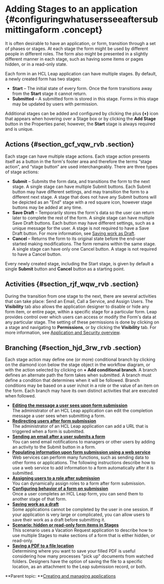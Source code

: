 # Adding Stages to an application {#configuringwhatusersseeaftersubmittingaform .concept}

It is often desirable to have an application, or form, transition through a set of phases or stages. At each stage the form might be used by different people in different roles. The form also might be presented in a slightly different manner in each stage, such as having some items or pages hidden, or in a read-only state.

Each form in an HCL Leap application can have multiple stages. By default, a newly created form has two stages:

-   **Start** – The initial state of every form. Once the form transitions away from the **Start** stage it cannot return.
-   **Submitted** – A submitted form is stored in this stage. Forms in this stage may be updated by users with permission.

Additional stages can be added and configured by clicking the plus **\(+\)** icon that appears when hovering over a Stage box or by clicking the **Add Stage** button in the Properties panel; however, the **Start** stage is always required and is unique.

## Actions {#section_gcf_vqw_rvb .section}

Each stage can have multiple stage actions. Each stage action presents itself as a button in the form's footer area and therefore the terms “stage action”, and “stage button” are used interchangeably. There are three types of stage actions:

-   **Submit** – Submits the form data, and transitions the form to the next stage. A single stage can have multiple Submit buttons. Each Submit button may have different settings, and may transition the form to a different next stage. A stage that does not have any Submit buttons will be depicted as an "End" stage with a red square icon, however stage buttons may be added at any time.
-   **Save Draft** – Temporarily stores the form's data so the user can return later to complete the rest of the form. A single stage can have multiple Save Draft buttons. Each button may have different settings, such as a unique message for the user. A stage is not required to have a Save Draft button. For more information, see [Saving work as Draft](sad_allowing_users_to_save.md).
-   **Cancel** – Returns the form to its original state before the end-user started making modifications. The form remains within the same stage. A single stage can have only one Cancel button. A stage is not required to have a Cancel button.

Every newly created stage, including the Start stage, is given by default a single **Submit** button and **Cancel** button as a starting point.

## Activities {#section_rjf_wqw_rvb .section}

During the transition from one stage to the next, there are several activities that can take place: Send an Email, Call a Service, and Assign Users. The **Visibility** tab also allows the application designer to disable or hide any form item, or entire page, within a specific stage for a particular form. Leap provides control over which users can access or modify the Form's data at any particular stage. The setting of these permissions is done by clicking on a stage and navigating to **Permissions**, or by clicking the **Visibility** tab. For more information, see [Application and Security overview](se_security_toc.md).

## Branching {#section_hjd_3rw_rvb .section}

Each stage action may define one \(or more\) conditional branch by clicking on the diamond icon below the stage object in the workflow diagram, or with the action selected by clicking on **+ Add conditional branch**. A branch defines an alternate path the form takes when submitted. A branch must define a condition that determines when it will be followed. Branch conditions may be based on a user in/not in a role or the value of an item on the form. Each branch may have its own distinct activities that are executed when followed.

-   **[Editing the message a user sees upon form submission](sub_editing_the_message_a_user_sees.md)**  
The administrator of an HCL Leap application can edit the completion message a user sees when submitting a form.
-   **[Redirecting users after form submission](sub_editing_the_url_a_user_sees.md)**  
The administrator of an HCL Leap application can add a URL that is triggered when a form is submitted.
-   **[Sending an email after a user submits a form](sub_sending_an_email.md)**  
You can send email notifications to managers or other users by adding an activity to the Submit button in a form.
-   **[Populating information upon form submission using a web service](sub_use_service_to_populate_on_form_submission.md)**  
Web services can perform many functions, such as sending data to other forms or applications. The following instructions describe how to use a web service to add information to a form automatically after it is submitted.
-   **[Assigning users to a role after submission](sub_assigning_a_user.md)**  
You can dynamically assign roles to a form after form submission.
-   **[Configuring behavior of a form on submission](sub_sending_a_user_to_another_url.md)**  
Once a user completes an HCL Leap form, you can send them to another stage of that form.
-   **[Saving work as a draft](sad_allowing_users_to_save.md)**  
Some applications cannot be completed by the user in one session. If your application is very large or complicated, you can allow users to save their work as a draft before submitting it.
-   **[Scenario: hidden or read-only form items in Stages](sub_hidden_or_read_only_items_in_stages.md)**  
This scenario uses a Vacation Request application to describe how to use multiple Stages to make sections of a form that is either hidden, or read-only.
-   **[Saving a PDF to a file location](sub_saving_pdf.md)**  
Determining where you want to save your filled PDF is useful considering how many processes "pick up" documents from watched folders. Designers have the option of saving the file to a specific location, as an attachment to the Leap submission record, or both.

**Parent topic: **[Creating and managing applications](cr_creating_and_managing_toc.md)

